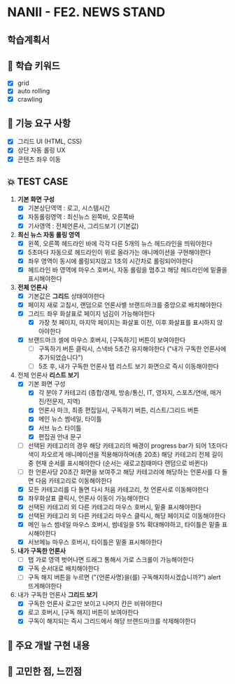 # NANII - FE2. NEWS STAND

## 학습계획서

## 📌 학습 키워드
- [x] grid
- [x] auto rolling
- [x] crawling

## 🔎 기능 요구 사항
- [x] 그리드 UI (HTML, CSS)
- [x] 상단 자동 롤링 UX
- [x] 콘텐츠 좌우 이동

## 💥 TEST CASE
1. **기본 화면 구성**
     - [x] 기본상단역역 : 로고, 시스템시간
     - [x] 자동롤링영역 : 최신뉴스 왼쪽바, 오른쪽바
     - [x] 기사영역 : 전체언론사, 그리드보기 (기본값)
2. **최신 뉴스 자동 롤링 영역**
     - [x] 왼쪽, 오른쪽 헤드라인 바에 각각 다른 5개의 뉴스 헤드라인을 띄워야한다
     - [x] 5초마다 자동으로 헤드라인이 위로 올라가는 애니메이션을 구현해야한다
     - [x] 좌우 영역이 동시에 롤링되지않고 1초의 시간차로 롤링되어야한다
     - [x] 헤드라인 바 영역에 마우스 호버시, 자동 롤링을 멈추고 해당 헤드라인에 밑줄을 표시해야한다
3. **전체 언론사**
     - [x] 기본값은 **그리드** 상태여야한다
     - [x] 페이지 새로 고침시, 랜덤으로 언론사별 브랜드마크를 중앙으로 배치해야한다
     - [x] 그리드 좌우 화살표로 페이지 넘김이 가능해야한다
       - [x] 가장 첫 페이지, 마지막 페이지는 화살표 이전, 이후 화살표를 표시하지 않아야한다
     - [x] 브랜드마크 셀에 마우스 호버시, [구독하기] 버튼이 보여야한다
       - [ ] 구독하기 버튼 클릭시, 스낵바 5초간 유지해야한다 ("내가 구독한 언론사에 추가되었습니다")
       - [ ] 5초 후, 내가 구독한 언론사 탭 리스트 보기 화면으로 즉시 이동해야한다
4. 전체 언론사 **리스트 보기**
     - [x] 기본 화면 구성
       - [x] 각 분야 7 카테고리 (종합/경제, 방송/통신, IT, 영자지, 스포츠/연애, 매거진/전문지, 지역)
       - [x] 언론사 마크, 최종 편집일시, 구독하기 버튼, 리스트/그리드 버튼
       - [x] 메인 뉴스 썸네일, 타이틀
       - [x] 서브 뉴스 타이틀
       - [x] 편집권 안내 문구
     - [ ] 선택된 카테고리의 경우 해당 카테고리의 배경이 progress bar가 되어 1초마다 색이 차오르게 애니메이션을 적용해야하며(총 20초) 해당 카테고리 전체 길이 중 현재 순서를 표시해야한다 (순서는 새로고침때마다 랜덤으로 바뀐다)
     - [ ] 한 언론사당 20초간 화면을 보여주고 해당 카테고리에 해당하는 언론사를 다 돌면 다음 카테고리로 이동해야한다
     - [x] 모든 카테고리를 다 돌면 다시 처음 카테고리, 첫 언론사로 이동해야한다
     - [x] 좌우화살표 클릭시, 언론사 이동이 가능해야한다
     - [x] 선택된 카테고리 외 다른 카테고리 마우스 호버시, 밑줄 표시해야한다
     - [x] 선택된 카테고리 외 다른 카테고리 마우스 클릭시, 해당 페이지로 이동해야한다
     - [x] 메인 뉴스 썸네일 마우스 호버시, 썸네일을 5% 확대해야하고, 타이틀은 밑줄 표시해야한다
     - [x] 서브메뉴 마우스 호버시, 타이틀은 밑줄 표시해야한다
5. **내가 구독한 언론사**
     - [ ] 탭 가로 영역 벗어나면 드래그 통해서 가로 스크롤이 가능해야한다
     - [x] 구독 순서대로 배치해야한다
     - [ ] 구독 해지 버튼을 누르면 ("{언론사명}을(를) 구독해지하시겠습니까?") alert 뜨게해야한다
6. 내가 구독한 언론사 **그리드 보기**
     - [x] 구독한 언론사 로고만 보이고 나머지 칸은 비워야한다
     - [x] 로고 호버시, [구독 해지] 버튼이 보여야한다
     - [x] 구독이 해지되는 즉시 그리드에서 해당 브랜드마크를 삭제해야한다

## 📝 주요 개발 구현 내용

## 🤔 고민한 점, 느낀점